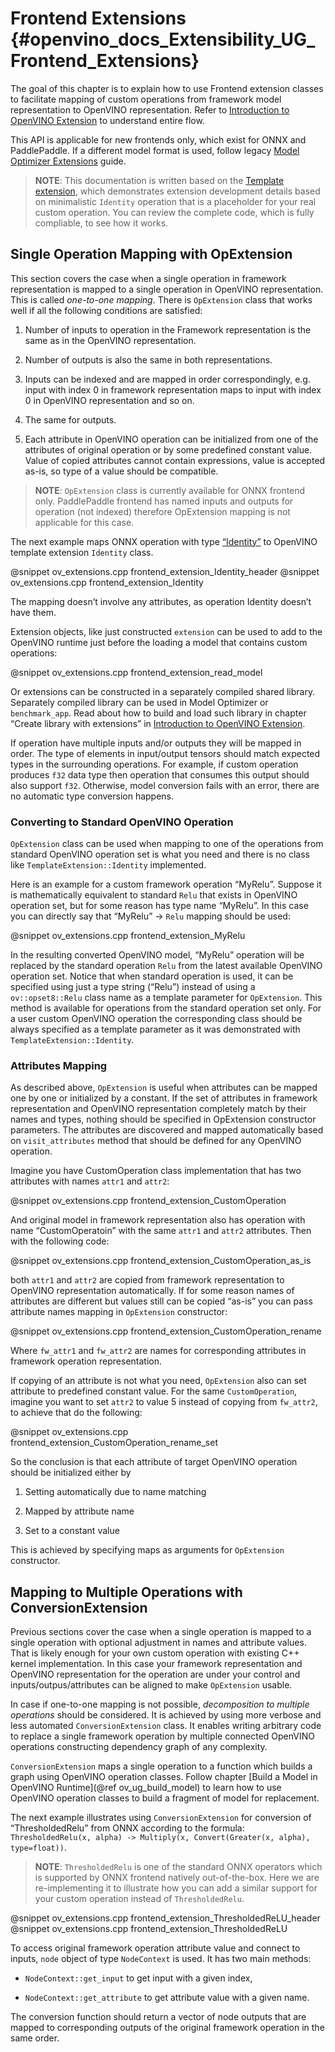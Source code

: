 ﻿# Frontend Extensions {#openvino_docs_Extensibility_UG_Frontend_Extensions}

The goal of this chapter is to explain how to use Frontend extension classes to facilitate mapping of custom operations from framework model representation to OpenVINO representation. Refer to [Introduction to OpenVINO Extension](Intro.md) to understand entire flow.

This API is applicable for new frontends only, which exist for ONNX and PaddlePaddle. If a different model format is used, follow legacy [Model Optimizer Extensions](../MO_DG/prepare_model/customize_model_optimizer/Customize_Model_Optimizer.md) guide.

> **NOTE**: This documentation is written based on the [Template extension](https://github.com/openvinotoolkit/openvino/tree/master/src/core/template_extension/new), which demonstrates extension development details based on minimalistic `Identity` operation that is a placeholder for your real custom operation. You can review the complete code, which is fully compliable, to see how it works.

## Single Operation Mapping with OpExtension

This section covers the case when a single operation in framework representation is mapped to a single operation in OpenVINO representation. This is called *one-to-one mapping*. There is `OpExtension` class that works well if all the following conditions are satisfied:

1. Number of inputs to operation in the Framework representation is the same as in the OpenVINO representation.

2. Number of outputs is also the same in both representations.

3. Inputs can be indexed and are mapped in order correspondingly, e.g. input with index 0 in framework representation maps to input with index 0 in OpenVINO representation and so on.

4. The same for outputs.

5. Each attribute in OpenVINO operation can be initialized from one of the attributes of original operation or by some predefined constant value. Value of copied attributes cannot contain expressions, value is accepted as-is, so type of a value should be compatible.

> **NOTE**: `OpExtension` class is currently available for ONNX frontend only. PaddlePaddle frontend has named inputs and outputs for operation (not indexed) therefore OpExtension mapping is not applicable for this case.

The next example maps ONNX operation with type [“Identity”]( https://github.com/onnx/onnx/blob/main/docs/Operators.md#Identity) to OpenVINO template extension `Identity` class.

@snippet ov_extensions.cpp frontend_extension_Identity_header
@snippet ov_extensions.cpp frontend_extension_Identity

The mapping doesn’t involve any attributes, as operation Identity doesn’t have them.

Extension objects, like just constructed `extension` can be used to add to the OpenVINO runtime just before the loading a model that contains custom operations:

@snippet ov_extensions.cpp frontend_extension_read_model

Or extensions can be constructed in a separately compiled shared library. Separately compiled library can be used in Model Optimizer or `benchmark_app`. Read about how to build and load such library in chapter “Create library with extensions” in [Introduction to OpenVINO Extension](Intro.md).

If operation have multiple inputs and/or outputs they will be mapped in order. The type of elements in input/output tensors should match expected types in the surrounding operations. For example, if custom operation produces `f32` data type then operation that consumes this output should also support `f32`. Otherwise, model conversion fails with an error, there are no automatic type conversion happens.

### Converting to Standard OpenVINO Operation

`OpExtension` class can be used when mapping to one of the operations from standard OpenVINO operation set is what you need and there is no class like `TemplateExtension::Identity` implemented.

Here is an example for a custom framework operation “MyRelu”. Suppose it is mathematically equivalent to standard `Relu` that exists in OpenVINO operation set, but for some reason has type name “MyRelu”. In this case you can directly say that “MyRelu” -> `Relu` mapping should be used:

@snippet ov_extensions.cpp frontend_extension_MyRelu

In the resulting converted OpenVINO model, “MyRelu” operation will be replaced by the standard operation `Relu` from the latest available OpenVINO operation set. Notice that when standard operation is used, it can be specified using just a type string (“Relu”) instead of using a `ov::opset8::Relu` class name as a template parameter for `OpExtension`. This method is available for operations from the standard operation set only. For a user custom OpenVINO operation the corresponding class should be always specified as a template parameter as it was demonstrated with `TemplateExtension::Identity`.

### Attributes Mapping

As described above, `OpExtension` is useful when attributes can be mapped one by one or initialized by a constant. If the set of attributes in framework representation and OpenVINO representation completely match by their names and types, nothing should be specified in OpExtension constructor parameters. The attributes are discovered and mapped automatically based on `visit_attributes` method that should be defined for any OpenVINO operation.

Imagine you have CustomOperation class implementation that has two attributes with names `attr1` and `attr2`:

@snippet ov_extensions.cpp frontend_extension_CustomOperation

And original model in framework representation also has operation with name “CustomOperatoin” with the same `attr1` and `attr2` attributes. Then with the following code:

@snippet ov_extensions.cpp frontend_extension_CustomOperation_as_is

both `attr1` and `attr2` are copied from framework representation to OpenVINO representation automatically. If for some reason names of attributes are different but values still can be copied “as-is” you can pass attribute names mapping in `OpExtension` constructor:

@snippet ov_extensions.cpp frontend_extension_CustomOperation_rename

Where `fw_attr1` and `fw_attr2` are names for corresponding attributes in framework operation representation.

If copying of an attribute is not what you need, `OpExtension` also can set attribute to predefined constant value. For the same `CustomOperation`, imagine you want to set `attr2` to value 5 instead of copying from `fw_attr2`, to achieve that do the following:

@snippet ov_extensions.cpp frontend_extension_CustomOperation_rename_set

So the conclusion is that each attribute of target OpenVINO operation should be initialized either by

1. Setting automatically due to name matching

2. Mapped by attribute name

3. Set to a constant value

This is achieved by specifying maps as arguments for `OpExtension` constructor.


## Mapping to Multiple Operations with ConversionExtension

Previous sections cover the case when a single operation is mapped to a single operation with optional adjustment in names and attribute values. That is likely enough for your own custom operation with existing C++ kernel implementation. In this case your framework representation and OpenVINO representation for the operation are under your control and inputs/outpus/attributes can be aligned to make `OpExtension` usable.

In case if one-to-one mapping is not possible, *decomposition to multiple operations* should be considered. It is achieved by using more verbose and less automated `ConversionExtension` class. It enables writing arbitrary code to replace a single framework operation by multiple connected OpenVINO operations constructing dependency graph of any complexity.

`ConversionExtension` maps a single operation to a function which builds a graph using OpenVINO operation classes. Follow chapter [Build a Model in OpenVINO Runtime](@ref ov_ug_build_model) to learn how to use OpenVINO operation classes to build a fragment of model for replacement.

The next example illustrates using `ConversionExtension` for conversion of “ThresholdedRelu” from ONNX according to the formula: `ThresholdedRelu(x, alpha) -> Multiply(x, Convert(Greater(x, alpha), type=float))`.

> **NOTE**: `ThresholdedRelu` is one of the standard ONNX operators which is supported by ONNX frontend natively out-of-the-box. Here we are re-implementing it to illustrate how you can add a similar support for your custom operation instead of `ThresholdedRelu`.

@snippet ov_extensions.cpp frontend_extension_ThresholdedReLU_header
@snippet ov_extensions.cpp frontend_extension_ThresholdedReLU

To access original framework operation attribute value and connect to inputs, `node` object of type `NodeContext` is used. It has two main methods:

* `NodeContext::get_input` to get input with a given index,

* `NodeContext::get_attribute` to get attribute value with a given name.

The conversion function should return a vector of node outputs that are mapped to corresponding outputs of the original framework operation in the same order.

